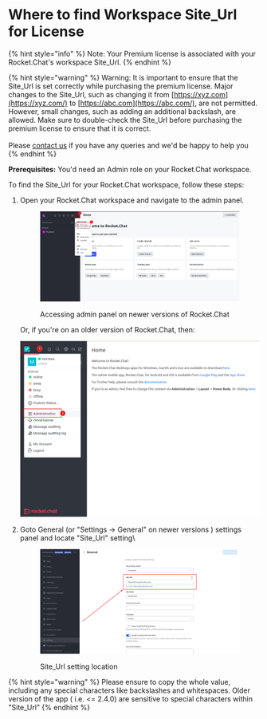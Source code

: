 # Where to find Workspace Site\_Url for License

{% hint style="info" %}
Note: Your Premium license is associated with your Rocket.Chat's workspace Site\_Url.
{% endhint %}

{% hint style="warning" %}
Warning: It is important to ensure that the Site\_Url is set correctly while purchasing the premium license. Major changes to the Site\_Url, such as changing it from [https://xyz.com](https://xyz.com/) to [https://abc.com](https://abc.com/), are not permitted. However, small changes, such as adding an additional backslash, are allowed. Make sure to double-check the Site\_Url before purchasing the premium license to ensure that it is correct. \
\
Please [contact us](../../contact-us.md) if you have any queries and we'd be happy to help you
{% endhint %}

**Prerequisites:** You'd need an Admin role on your Rocket.Chat workspace.

To find the Site\_Url for your Rocket.Chat workspace, follow these steps:

1.  Open your Rocket.Chat workspace and navigate to the admin panel.&#x20;

    <figure><img src="../../.gitbook/assets/image (36).png" alt=""><figcaption><p>Accessing admin panel on newer versions of Rocket.Chat</p></figcaption></figure>

    Or, if you're on an older version of Rocket.Chat, then:

    ![Access admin panel on older versions of Rocket.Chat](<../../.gitbook/assets/image (28).png>)
2.  Goto General (or "Settings -> General" on newer versions ) settings panel and locate "Site\_Url" setting\


    <figure><img src="../../.gitbook/assets/image (5).png" alt=""><figcaption><p>Site_Url setting location</p></figcaption></figure>

{% hint style="warning" %}
Please ensure to copy the whole value, including any special characters like backslashes and whitespaces. Older version of the app ( i.e. <= 2.4.0) are sensitive to special characters within "Site\_Url"&#x20;
{% endhint %}
